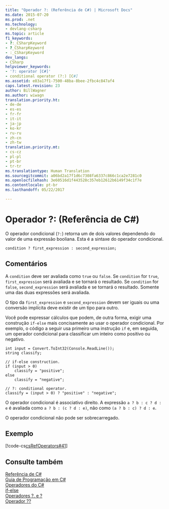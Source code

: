 ```yaml
---
title: "Operador ?: (Referência de C#) | Microsoft Docs"
ms.date: 2015-07-20
ms.prod: .net
ms.technology:
- devlang-csharp
ms.topic: article
f1_keywords:
- ?:_CSharpKeyword
- ?_CSharpKeyword
- :_CSharpKeyword
dev_langs:
- CSharp
helpviewer_keywords:
- '?: operator [C#]'
- conditional operator (?:) [C#]
ms.assetid: e83a17f1-7500-48ba-8bee-2fbc4c847af4
caps.latest.revision: 23
author: BillWagner
ms.author: wiwagn
translation.priority.ht:
- de-de
- es-es
- fr-fr
- it-it
- ja-jp
- ko-kr
- ru-ru
- zh-cn
- zh-tw
translation.priority.mt:
- cs-cz
- pl-pl
- pt-br
- tr-tr
ms.translationtype: Human Translation
ms.sourcegitcommit: a06bd2a17f1d6c7308fa6337c866c1ca2e7281c0
ms.openlocfilehash: 3e60516d1f443528c357eb12612b6149f34c1f7e
ms.contentlocale: pt-br
ms.lasthandoff: 05/22/2017

---
```

# <a name="-operator-c-reference"></a>Operador ?: (Referência de C#)
O operador condicional (`?:`) retorna um de dois valores dependendo do valor de uma expressão booliana. Esta é a sintaxe do operador condicional.  
  
```  
condition ? first_expression : second_expression;  
```  
  
## <a name="remarks"></a>Comentários  
 A `condition` deve ser avaliada como `true` ou `false`. Se `condition` for `true`, `first_expression` será avaliada e se tornará o resultado. Se `condition` for `false`, `second_expression` será avaliada e se tornará o resultado. Somente uma das duas expressões será avaliada.  
  
 O tipo da `first_expression` e `second_expression` devem ser iguais ou uma conversão implícita deve existir de um tipo para outro.  
  
 Você pode expressar cálculos que podem, de outra forma, exigir uma construção `if-else` mais concisamente ao usar o operador condicional. Por exemplo, o código a seguir usa primeiro uma instrução `if` e, em seguida, um operador condicional para classificar um inteiro como positivo ou negativo.  
  
```  
int input = Convert.ToInt32(Console.ReadLine());  
string classify;  
  
// if-else construction.  
if (input > 0)  
    classify = "positive";  
else  
    classify = "negative";  
  
// ?: conditional operator.  
classify = (input > 0) ? "positive" : "negative";  
```  
  
 O operador condicional é associativo direito. A expressão `a ? b : c ? d : e` é avaliada como `a ? b : (c ? d : e)`, não como `(a ? b : c) ? d : e`.  
  
 O operador condicional não pode ser sobrecarregado.  
  
## <a name="example"></a>Exemplo  
 [!code-cs[csRefOperators#41](../../../csharp/language-reference/operators/codesnippet/CSharp/conditional-operator_1.cs)]  
  
## <a name="see-also"></a>Consulte também  
 [Referência de C#](../../../csharp/language-reference/index.md)   
 [Guia de Programação em C#](../../../csharp/programming-guide/index.md)   
 [Operadores do C#](../../../csharp/language-reference/operators/index.md)   
 [if-else](../../../csharp/language-reference/keywords/if-else.md)   
 [Operadores ?. e ?](../../../csharp/language-reference/operators/null-conditional-operators.md)   
 [Operador ??](../../../csharp/language-reference/operators/null-conditional-operator.md)

